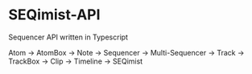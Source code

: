 # SEQimist-API
Sequencer API written in Typescript

Atom -> AtomBox -> Note -> Sequencer -> Multi-Sequencer -> Track -> TrackBox -> Clip -> Timeline -> SEQimist